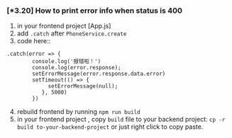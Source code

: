 ### [*3.20] How to print error info when status is 400

1. in your frontend project [App.js]
2. add `.catch` after `PhoneService.create`
3. code here::

```
.catch(error => {
        console.log('报错啦！')
        console.log(error.response);
        setErrorMessage(error.response.data.error)
        setTimeout(() => {
             setErrorMessage(null);
           }, 5000)
        })
```

4. rebuild frontend by running `npm run build`
5. in your frontend project , copy `build` file to your backend project:
`cp -r build to-your-backend-project` or just right click to copy paste.
